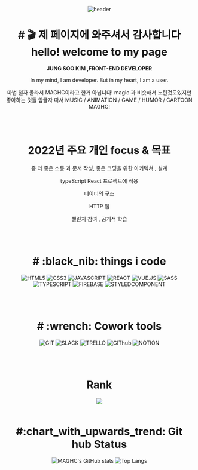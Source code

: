 
<div align="center">

 
 ![header](https://capsule-render.vercel.app/api?type=waving&color=auto&height=200&section=header&text=MAGHC&fontSize=90)
 
 
<h1># 🎬 제 페이지에 와주셔서 감사합니다 <br>hello! welcome to my page </h1>
<b> JUNG SOO KIM ,FRONT-END DEVELOPER</b>
<p > In my mind, I am developer. But in my heart, I am a user.</p>
<p>마법 철자 몰라서 MAGHC이라고 한거 아닙니다! magic 과 비슷해서 노린것도있지만 <br>
좋아하는 것들 앞글자 따서 MUSIC / ANIMATION / GAME / HUMOR / CARTOON  MAGHC!</p> 



<br>
<br>



<h1> 2022년 주요 개인 focus & 목표  </h1>

<p>  좀 더 좋은 소통 과 문서 작성, 좋은 코딩을 위한 아키텍쳐 , 설계</p>
<p> typeScript  React 프로젝트에 적용 </p>
<p> 데이터의 구조 </p>
<p> HTTP 웹  </p>
<p> 챌린지 참여 , 공개적 학습</p>

<br>
<br>

 

 
<h1># :black_nib: things i code </h1>


![HTML5](https://img.shields.io/badge/-html5-blue?style=plastic=?style=for-the-badge&logo=html5)
![CSS3](https://img.shields.io/badge/-css3-blue?style=plastic=?style=for-the-badge&logo=css3)
![JAVASCRIPT](https://img.shields.io/badge/-javascript-blue?style=plastic=?style=for-the-badge&logo=javascript)
![REACT](https://img.shields.io/badge/-react-blue?style=plastic=?style=for-the-badge&logo=react)
![VUE.JS](https://img.shields.io/badge/-vue.js-green?style=plastic=?style=for-the-badge&logo=vue.js)
![SASS](https://img.shields.io/badge/-sass-green?style=plastic=?style=for-the-badge&logo=sass)
![TYPESCRIPT](https://img.shields.io/badge/-typescript-green?style=plastic=?style=for-the-badge&logo=typescript)
![FIREBASE](https://img.shields.io/badge/-firebase-green?style=plastic=?style=for-the-badge&logo=firebase)
![STYLEDCOMPONENT](https://img.shields.io/badge/-styledcomponents-black?style=plastic=?style=for-the-badge&logo=styled-components)

<br>
<br>


<h1># :wrench: Cowork tools </h1>


![GIT](https://img.shields.io/badge/-git-black?style=plastic=?style=for-the-badge&logo=git)
![SLACK](https://img.shields.io/badge/-slack-black?style=plastic=?style=for-the-badge&logo=slack)
![TRELLO](https://img.shields.io/badge/-trello-black?style=plastic=?style=for-the-badge&logo=trello)
![GIThub](https://img.shields.io/badge/-github-black?style=plastic=?style=for-the-badge&logo=github)
![NOTION](https://img.shields.io/badge/-notion-black?style=plastic=?style=for-the-badge&logo=notion)

<br>
<br>

<h1>Rank</h1>
<a href="https://opgc.me/#/users/MAGHC" target="_blank"><img src="https://api.opgc.me/githubs/users/MAGHC/tag/?theme=basic" /></a>

<br>
<br>

<h1> #:chart_with_upwards_trend: Git hub Status </h1>

![MAGHC's GitHub stats](https://github-readme-stats.vercel.app/api?username=MAGHC&show_icons=true&theme=radical)
![Top Langs](https://github-readme-stats.vercel.app/api/top-langs/?username=MAGHC&layout=compact&theme=tokyonight)

 
 
 


</div>
